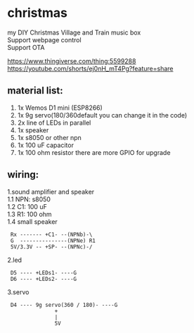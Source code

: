 # christmas
my DIY Christmas Village and Train music box</br>
Support webpage control </br>
Support OTA </br>

https://www.thingiverse.com/thing:5599288</br>
https://youtube.com/shorts/ej0nH_mT4Pg?feature=share

## material list:

1. 1x Wemos D1 mini (ESP8266)
2. 1x 9g servo(180/360default you can change it in the code)
3. 2x  line of LEDs in parallel
4. 1x speaker
5. 1x s8050 or other npn
6. 1x 100 uF capacitor
7. 1x 100 ohm resistor
there are more GPIO for upgrade

## wiring:

 1.sound amplifier and speaker</br>
   1.1 NPN: s8050</br>
   1.2 C1: 100 uF </br>
   1.3 R1: 100 ohm</br>
   1.4 small speaker</br>
   
     Rx ------- +C1- --(NPNb)-\ 
     G  ---------------(NPNe) R1
     5V/3.3V -- +SP- --(NPNc)-/
 
 2.led
 
     D5 ---- +LEDs1- ----G
     D6 ---- +LEDs2- ----G
 
 3.servo
 
     D4 ---- 9g servo(360 / 180)- ----G
                   +
                   |
                   5V
 
 
 
 
